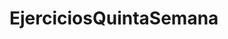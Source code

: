 # EjerciciosQuintaSemana


<mxfile host="app.diagrams.net" modified="2022-11-02T12:34:50.451Z" agent="5.0 (Windows NT 10.0; Win64; x64) AppleWebKit/537.36 (KHTML, like Gecko) Chrome/105.0.0.0 Safari/537.36 OPR/91.0.4516.106" etag="7jqykklEVBAmTZgJbXWh" version="20.5.1" type="github">
  <diagram id="BDUo08HYj0atk07XNboR" name="Página-1">
    <mxGraphModel dx="1381" dy="795" grid="1" gridSize="10" guides="1" tooltips="1" connect="1" arrows="1" fold="1" page="1" pageScale="1" pageWidth="583" pageHeight="827" math="0" shadow="0">
      <root>
        <mxCell id="0" />
        <mxCell id="1" parent="0" />
        <mxCell id="6_Rtn5TfXJfGMbEoDpVw-4" style="edgeStyle=orthogonalEdgeStyle;rounded=0;orthogonalLoop=1;jettySize=auto;html=1;entryX=0.5;entryY=0;entryDx=0;entryDy=0;fontSize=14;" edge="1" parent="1" source="6_Rtn5TfXJfGMbEoDpVw-1" target="6_Rtn5TfXJfGMbEoDpVw-2">
          <mxGeometry relative="1" as="geometry" />
        </mxCell>
        <mxCell id="6_Rtn5TfXJfGMbEoDpVw-1" value="&lt;font style=&quot;font-size: 14px;&quot;&gt;Empieza el programa&lt;/font&gt;" style="ellipse;whiteSpace=wrap;html=1;" vertex="1" parent="1">
          <mxGeometry x="250" y="50" width="140" height="100" as="geometry" />
        </mxCell>
        <mxCell id="6_Rtn5TfXJfGMbEoDpVw-9" style="edgeStyle=orthogonalEdgeStyle;rounded=0;orthogonalLoop=1;jettySize=auto;html=1;entryX=0.5;entryY=0;entryDx=0;entryDy=0;fontSize=14;" edge="1" parent="1" source="6_Rtn5TfXJfGMbEoDpVw-2" target="6_Rtn5TfXJfGMbEoDpVw-5">
          <mxGeometry relative="1" as="geometry" />
        </mxCell>
        <mxCell id="6_Rtn5TfXJfGMbEoDpVw-2" value="El usuario decide que quiere hacer" style="shape=parallelogram;perimeter=parallelogramPerimeter;whiteSpace=wrap;html=1;fixedSize=1;fontSize=14;" vertex="1" parent="1">
          <mxGeometry x="240" y="200" width="160" height="90" as="geometry" />
        </mxCell>
        <mxCell id="6_Rtn5TfXJfGMbEoDpVw-22" value="si" style="edgeStyle=orthogonalEdgeStyle;rounded=0;orthogonalLoop=1;jettySize=auto;html=1;fontSize=14;" edge="1" parent="1" source="6_Rtn5TfXJfGMbEoDpVw-5" target="6_Rtn5TfXJfGMbEoDpVw-16">
          <mxGeometry relative="1" as="geometry" />
        </mxCell>
        <mxCell id="6_Rtn5TfXJfGMbEoDpVw-23" value="no" style="edgeStyle=orthogonalEdgeStyle;rounded=0;orthogonalLoop=1;jettySize=auto;html=1;entryX=0.5;entryY=0;entryDx=0;entryDy=0;fontSize=14;" edge="1" parent="1" source="6_Rtn5TfXJfGMbEoDpVw-5" target="6_Rtn5TfXJfGMbEoDpVw-7">
          <mxGeometry relative="1" as="geometry" />
        </mxCell>
        <mxCell id="6_Rtn5TfXJfGMbEoDpVw-5" value="Suma" style="rhombus;whiteSpace=wrap;html=1;fontSize=14;" vertex="1" parent="1">
          <mxGeometry x="255" y="350" width="130" height="130" as="geometry" />
        </mxCell>
        <mxCell id="6_Rtn5TfXJfGMbEoDpVw-34" value="si" style="edgeStyle=orthogonalEdgeStyle;rounded=0;orthogonalLoop=1;jettySize=auto;html=1;fontSize=14;" edge="1" parent="1" source="6_Rtn5TfXJfGMbEoDpVw-6" target="6_Rtn5TfXJfGMbEoDpVw-10">
          <mxGeometry relative="1" as="geometry" />
        </mxCell>
        <mxCell id="6_Rtn5TfXJfGMbEoDpVw-43" style="edgeStyle=orthogonalEdgeStyle;rounded=0;orthogonalLoop=1;jettySize=auto;html=1;entryX=0;entryY=0.5;entryDx=0;entryDy=0;fontSize=14;" edge="1" parent="1" source="6_Rtn5TfXJfGMbEoDpVw-6" target="6_Rtn5TfXJfGMbEoDpVw-2">
          <mxGeometry relative="1" as="geometry">
            <Array as="points">
              <mxPoint x="80" y="1015" />
              <mxPoint x="80" y="245" />
            </Array>
          </mxGeometry>
        </mxCell>
        <mxCell id="6_Rtn5TfXJfGMbEoDpVw-6" value="Division" style="rhombus;whiteSpace=wrap;html=1;fontSize=14;" vertex="1" parent="1">
          <mxGeometry x="255" y="950" width="130" height="130" as="geometry" />
        </mxCell>
        <mxCell id="6_Rtn5TfXJfGMbEoDpVw-24" value="si" style="edgeStyle=orthogonalEdgeStyle;rounded=0;orthogonalLoop=1;jettySize=auto;html=1;entryX=0;entryY=0.5;entryDx=0;entryDy=0;fontSize=14;" edge="1" parent="1" source="6_Rtn5TfXJfGMbEoDpVw-7" target="6_Rtn5TfXJfGMbEoDpVw-14">
          <mxGeometry relative="1" as="geometry" />
        </mxCell>
        <mxCell id="6_Rtn5TfXJfGMbEoDpVw-41" value="no" style="edgeStyle=orthogonalEdgeStyle;rounded=0;orthogonalLoop=1;jettySize=auto;html=1;entryX=0.5;entryY=0;entryDx=0;entryDy=0;fontSize=14;" edge="1" parent="1" source="6_Rtn5TfXJfGMbEoDpVw-7" target="6_Rtn5TfXJfGMbEoDpVw-8">
          <mxGeometry relative="1" as="geometry" />
        </mxCell>
        <mxCell id="6_Rtn5TfXJfGMbEoDpVw-7" value="Resta" style="rhombus;whiteSpace=wrap;html=1;fontSize=14;" vertex="1" parent="1">
          <mxGeometry x="255" y="550" width="130" height="130" as="geometry" />
        </mxCell>
        <mxCell id="6_Rtn5TfXJfGMbEoDpVw-31" value="si" style="edgeStyle=orthogonalEdgeStyle;rounded=0;orthogonalLoop=1;jettySize=auto;html=1;fontSize=14;" edge="1" parent="1" source="6_Rtn5TfXJfGMbEoDpVw-8" target="6_Rtn5TfXJfGMbEoDpVw-12">
          <mxGeometry relative="1" as="geometry" />
        </mxCell>
        <mxCell id="6_Rtn5TfXJfGMbEoDpVw-42" value="no" style="edgeStyle=orthogonalEdgeStyle;rounded=0;orthogonalLoop=1;jettySize=auto;html=1;fontSize=14;" edge="1" parent="1" source="6_Rtn5TfXJfGMbEoDpVw-8" target="6_Rtn5TfXJfGMbEoDpVw-6">
          <mxGeometry relative="1" as="geometry" />
        </mxCell>
        <mxCell id="6_Rtn5TfXJfGMbEoDpVw-8" value="Multiplicacion" style="rhombus;whiteSpace=wrap;html=1;fontSize=14;" vertex="1" parent="1">
          <mxGeometry x="255" y="750" width="130" height="130" as="geometry" />
        </mxCell>
        <mxCell id="6_Rtn5TfXJfGMbEoDpVw-35" style="edgeStyle=orthogonalEdgeStyle;rounded=0;orthogonalLoop=1;jettySize=auto;html=1;fontSize=14;" edge="1" parent="1" source="6_Rtn5TfXJfGMbEoDpVw-10" target="6_Rtn5TfXJfGMbEoDpVw-17">
          <mxGeometry relative="1" as="geometry" />
        </mxCell>
        <mxCell id="6_Rtn5TfXJfGMbEoDpVw-10" value="El usuario decide que quiere hacer" style="shape=parallelogram;perimeter=parallelogramPerimeter;whiteSpace=wrap;html=1;fixedSize=1;fontSize=14;" vertex="1" parent="1">
          <mxGeometry x="430" y="970" width="160" height="90" as="geometry" />
        </mxCell>
        <mxCell id="6_Rtn5TfXJfGMbEoDpVw-33" style="edgeStyle=orthogonalEdgeStyle;rounded=0;orthogonalLoop=1;jettySize=auto;html=1;fontSize=14;" edge="1" parent="1" source="6_Rtn5TfXJfGMbEoDpVw-11" target="6_Rtn5TfXJfGMbEoDpVw-20">
          <mxGeometry relative="1" as="geometry" />
        </mxCell>
        <mxCell id="6_Rtn5TfXJfGMbEoDpVw-11" value="El usuario decide que quiere hacer" style="shape=parallelogram;perimeter=parallelogramPerimeter;whiteSpace=wrap;html=1;fixedSize=1;fontSize=14;" vertex="1" parent="1">
          <mxGeometry x="620" y="770" width="160" height="90" as="geometry" />
        </mxCell>
        <mxCell id="6_Rtn5TfXJfGMbEoDpVw-32" style="edgeStyle=orthogonalEdgeStyle;rounded=0;orthogonalLoop=1;jettySize=auto;html=1;fontSize=14;" edge="1" parent="1" source="6_Rtn5TfXJfGMbEoDpVw-12" target="6_Rtn5TfXJfGMbEoDpVw-11">
          <mxGeometry relative="1" as="geometry" />
        </mxCell>
        <mxCell id="6_Rtn5TfXJfGMbEoDpVw-12" value="El usuario decide que quiere hacer" style="shape=parallelogram;perimeter=parallelogramPerimeter;whiteSpace=wrap;html=1;fixedSize=1;fontSize=14;" vertex="1" parent="1">
          <mxGeometry x="430" y="770" width="160" height="90" as="geometry" />
        </mxCell>
        <mxCell id="6_Rtn5TfXJfGMbEoDpVw-30" style="edgeStyle=orthogonalEdgeStyle;rounded=0;orthogonalLoop=1;jettySize=auto;html=1;fontSize=14;" edge="1" parent="1" source="6_Rtn5TfXJfGMbEoDpVw-13" target="6_Rtn5TfXJfGMbEoDpVw-21">
          <mxGeometry relative="1" as="geometry" />
        </mxCell>
        <mxCell id="6_Rtn5TfXJfGMbEoDpVw-13" value="El usuario decide que quiere hacer" style="shape=parallelogram;perimeter=parallelogramPerimeter;whiteSpace=wrap;html=1;fixedSize=1;fontSize=14;" vertex="1" parent="1">
          <mxGeometry x="620" y="570" width="160" height="90" as="geometry" />
        </mxCell>
        <mxCell id="6_Rtn5TfXJfGMbEoDpVw-27" style="edgeStyle=orthogonalEdgeStyle;rounded=0;orthogonalLoop=1;jettySize=auto;html=1;entryX=0;entryY=0.5;entryDx=0;entryDy=0;fontSize=14;" edge="1" parent="1" source="6_Rtn5TfXJfGMbEoDpVw-14" target="6_Rtn5TfXJfGMbEoDpVw-13">
          <mxGeometry relative="1" as="geometry" />
        </mxCell>
        <mxCell id="6_Rtn5TfXJfGMbEoDpVw-14" value="El usuario decide que quiere hacer" style="shape=parallelogram;perimeter=parallelogramPerimeter;whiteSpace=wrap;html=1;fixedSize=1;fontSize=14;" vertex="1" parent="1">
          <mxGeometry x="430" y="570" width="160" height="90" as="geometry" />
        </mxCell>
        <mxCell id="6_Rtn5TfXJfGMbEoDpVw-26" style="edgeStyle=orthogonalEdgeStyle;rounded=0;orthogonalLoop=1;jettySize=auto;html=1;entryX=-0.007;entryY=0.422;entryDx=0;entryDy=0;entryPerimeter=0;fontSize=14;" edge="1" parent="1" source="6_Rtn5TfXJfGMbEoDpVw-15" target="6_Rtn5TfXJfGMbEoDpVw-18">
          <mxGeometry relative="1" as="geometry" />
        </mxCell>
        <mxCell id="6_Rtn5TfXJfGMbEoDpVw-15" value="El usuario decide que quiere hacer" style="shape=parallelogram;perimeter=parallelogramPerimeter;whiteSpace=wrap;html=1;fixedSize=1;fontSize=14;" vertex="1" parent="1">
          <mxGeometry x="620" y="365" width="170" height="100" as="geometry" />
        </mxCell>
        <mxCell id="6_Rtn5TfXJfGMbEoDpVw-25" style="edgeStyle=orthogonalEdgeStyle;rounded=0;orthogonalLoop=1;jettySize=auto;html=1;entryX=0;entryY=0.5;entryDx=0;entryDy=0;fontSize=14;" edge="1" parent="1" source="6_Rtn5TfXJfGMbEoDpVw-16" target="6_Rtn5TfXJfGMbEoDpVw-15">
          <mxGeometry relative="1" as="geometry" />
        </mxCell>
        <mxCell id="6_Rtn5TfXJfGMbEoDpVw-16" value="El usuario decide que quiere hacer" style="shape=parallelogram;perimeter=parallelogramPerimeter;whiteSpace=wrap;html=1;fixedSize=1;fontSize=14;" vertex="1" parent="1">
          <mxGeometry x="430" y="370" width="160" height="90" as="geometry" />
        </mxCell>
        <mxCell id="6_Rtn5TfXJfGMbEoDpVw-36" style="edgeStyle=orthogonalEdgeStyle;rounded=0;orthogonalLoop=1;jettySize=auto;html=1;fontSize=14;" edge="1" parent="1" source="6_Rtn5TfXJfGMbEoDpVw-17" target="6_Rtn5TfXJfGMbEoDpVw-19">
          <mxGeometry relative="1" as="geometry" />
        </mxCell>
        <mxCell id="6_Rtn5TfXJfGMbEoDpVw-17" value="El usuario decide que quiere hacer" style="shape=parallelogram;perimeter=parallelogramPerimeter;whiteSpace=wrap;html=1;fixedSize=1;fontSize=14;" vertex="1" parent="1">
          <mxGeometry x="620" y="970" width="160" height="90" as="geometry" />
        </mxCell>
        <mxCell id="6_Rtn5TfXJfGMbEoDpVw-37" style="edgeStyle=orthogonalEdgeStyle;rounded=0;orthogonalLoop=1;jettySize=auto;html=1;entryX=1;entryY=0.5;entryDx=0;entryDy=0;fontSize=14;" edge="1" parent="1" source="6_Rtn5TfXJfGMbEoDpVw-18" target="6_Rtn5TfXJfGMbEoDpVw-2">
          <mxGeometry relative="1" as="geometry">
            <Array as="points">
              <mxPoint x="940" y="240" />
              <mxPoint x="390" y="240" />
            </Array>
          </mxGeometry>
        </mxCell>
        <mxCell id="6_Rtn5TfXJfGMbEoDpVw-18" value="Resultado Suma" style="shape=document;whiteSpace=wrap;html=1;boundedLbl=1;fontSize=14;" vertex="1" parent="1">
          <mxGeometry x="870" y="380" width="140" height="90" as="geometry" />
        </mxCell>
        <mxCell id="6_Rtn5TfXJfGMbEoDpVw-40" style="edgeStyle=orthogonalEdgeStyle;rounded=0;orthogonalLoop=1;jettySize=auto;html=1;fontSize=14;" edge="1" parent="1" source="6_Rtn5TfXJfGMbEoDpVw-19" target="6_Rtn5TfXJfGMbEoDpVw-2">
          <mxGeometry relative="1" as="geometry">
            <Array as="points">
              <mxPoint x="1150" y="1015" />
              <mxPoint x="1150" y="245" />
            </Array>
          </mxGeometry>
        </mxCell>
        <mxCell id="6_Rtn5TfXJfGMbEoDpVw-19" value="Resultado division" style="shape=document;whiteSpace=wrap;html=1;boundedLbl=1;fontSize=14;" vertex="1" parent="1">
          <mxGeometry x="875" y="970" width="140" height="90" as="geometry" />
        </mxCell>
        <mxCell id="6_Rtn5TfXJfGMbEoDpVw-39" style="edgeStyle=orthogonalEdgeStyle;rounded=0;orthogonalLoop=1;jettySize=auto;html=1;entryX=0.813;entryY=0.333;entryDx=0;entryDy=0;entryPerimeter=0;fontSize=14;" edge="1" parent="1" source="6_Rtn5TfXJfGMbEoDpVw-20" target="6_Rtn5TfXJfGMbEoDpVw-2">
          <mxGeometry relative="1" as="geometry">
            <Array as="points">
              <mxPoint x="1100" y="815" />
              <mxPoint x="1100" y="230" />
            </Array>
          </mxGeometry>
        </mxCell>
        <mxCell id="6_Rtn5TfXJfGMbEoDpVw-20" value="Resultado multiplicacion" style="shape=document;whiteSpace=wrap;html=1;boundedLbl=1;fontSize=14;" vertex="1" parent="1">
          <mxGeometry x="875" y="770" width="140" height="90" as="geometry" />
        </mxCell>
        <mxCell id="6_Rtn5TfXJfGMbEoDpVw-38" style="edgeStyle=orthogonalEdgeStyle;rounded=0;orthogonalLoop=1;jettySize=auto;html=1;fontSize=14;" edge="1" parent="1" source="6_Rtn5TfXJfGMbEoDpVw-21" target="6_Rtn5TfXJfGMbEoDpVw-2">
          <mxGeometry relative="1" as="geometry">
            <Array as="points">
              <mxPoint x="1070" y="625" />
              <mxPoint x="1070" y="200" />
            </Array>
          </mxGeometry>
        </mxCell>
        <mxCell id="6_Rtn5TfXJfGMbEoDpVw-21" value="Resultado resta" style="shape=document;whiteSpace=wrap;html=1;boundedLbl=1;fontSize=14;" vertex="1" parent="1">
          <mxGeometry x="875" y="580" width="140" height="90" as="geometry" />
        </mxCell>
      </root>
    </mxGraphModel>
  </diagram>
</mxfile>
